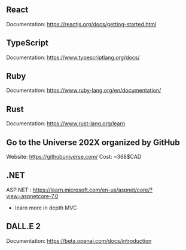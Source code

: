 ## React
Documentation: https://reactjs.org/docs/getting-started.html

## TypeScript
Documentation: https://www.typescriptlang.org/docs/

## Ruby
Documentation: https://www.ruby-lang.org/en/documentation/

## Rust
Documentation: https://www.rust-lang.org/learn

## Go to the Universe 202X organized by GitHub
Website: https://githubuniverse.com/
Cost: ~368$CAD

## .NET
ASP.NET : https://learn.microsoft.com/en-us/aspnet/core/?view=aspnetcore-7.0
- learn more in depth MVC

## DALL.E 2
Documentation: https://beta.openai.com/docs/introduction
